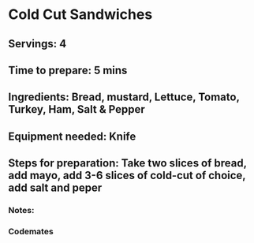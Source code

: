 # Cold Cut Sandwiches

## Servings: 4

## Time to prepare: 5 mins 

## Ingredients: Bread, mustard, Lettuce, Tomato, Turkey, Ham, Salt & Pepper


## Equipment needed: Knife


## Steps for preparation: Take two slices of bread, add mayo, add 3-6 slices of cold-cut of choice, add salt and peper



### Notes:



### Codemates # 

